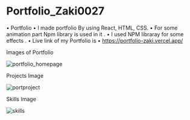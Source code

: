 # Portfolio_Zaki0027


• Portfolio • I made portfolio By using React, HTML, CSS.
• For some animation part Npm library is used in it .
• I used NPM libraray for some effects .
• Live link of my Portfolio is • https://portfolio-zaki.vercel.app/

Images of Portfolio


![portfolio_homepage](https://user-images.githubusercontent.com/101575981/192561947-7edf4c29-8e39-4caa-8283-56e8764f2eff.PNG)




Projects Image 

![portproject](https://user-images.githubusercontent.com/101575981/192564885-5c9b06a4-a1b4-4ec4-a253-4507fe2fa3e0.PNG)








Skills Image


![skills](https://user-images.githubusercontent.com/101575981/189516913-f9c90a44-8478-406d-9264-d99d8a6e9814.PNG)



